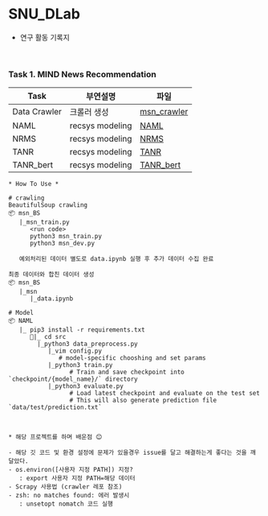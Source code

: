 # SNU_DLab

* 연구 활동 기록지 

<br>

### Task 1. MIND News Recommendation

| Task |  부연설명 | 파일  |
|------|---------|------------------|
| Data Crawler | 크롤러 생성 | [msn_crawler](SNU_Dlab/msn) |
| NAML | recsys modeling | [NAML](SNU_Dlab/NAML) |
| NRMS | recsys modeling | [NRMS](SNU_Dlab/MIND2020) |
| TANR | recsys modeling | [TANR](SNU_Dlab/MIND2020) |
| TANR_bert | recsys modeling | [TANR_bert](SNU_Dlab/MIND2020) |
  
  

```
* How To Use *

# crawling
BeautifulSoup crawling
📦 msn_BS 
   |_msn_train.py 
      <run code>
      python3 msn_train.py
      python3 msn_dev.py 
   
   예외처리된 데이터 별도로 data.ipynb 실행 후 추가 데이터 수집 완료

최종 데이터와 합친 데이터 생성
📦 msn_BS
   |_msn
      |_data.ipynb
      
# Model
📦 NAML
   |_ pip3 install -r requirements.txt
      📂|_ cd src
        |_python3 data_preprocess.py
           |_vim config.py
              # model-specific chooshing and set params 
           |_python3 train.py
                 # Train and save checkpoint into `checkpoint/{model_name}/` directory
           |_python3 evaluate.py
                 # Load latest checkpoint and evaluate on the test set
                 # This will also generate prediction file `data/test/prediction.txt`

 
```


```
* 해당 프로젝트를 하며 배운점 😊

- 해당 깃 코드 및 환경 설정에 문제가 있을경우 issue를 달고 해결하는게 좋다는 것을 깨달았다.
- os.environ([사용자 지정 PATH]) 지정? 
   : export 사용자 지정 PATH=해당 데이터 
- Scrapy 사용법 (crawler 레포 참조)
- zsh: no matches found: 에러 발생시 
   : unsetopt nomatch 코드 실행 

```

<br>
